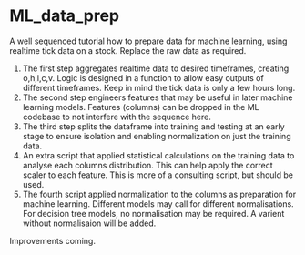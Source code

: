 # ML_data_prep
A well sequenced tutorial how to prepare data for machine learning, using realtime tick data on a stock. Replace the raw data as required.

1. The first step aggregates realtime data to desired timeframes, creating o,h,l,c,v. Logic is designed in a function to allow easy outputs of different timeframes. Keep in mind the tick data is only a few hours long.
2. The second step engineers features that may be useful in later machine learning models. Features (columns) can be dropped in the ML codebase to not interfere with the sequence here.
3. The third step splits the dataframe into training and testing at an early stage to ensure isolation and enabling normalization on just the training data.
4. An extra script that applied statistical calculations on the training data to analyse each columns distribution. This can help apply the correct scaler to each feature. This is more of a consulting script, but should be used. 
5. The fourth script applied normalization to the columns as preparation for machine learning. Different models may call for different normalisations. For decision tree models, no normalisation may be required. A varient without normalisaion will be added.

Improvements coming.
